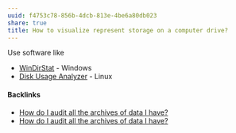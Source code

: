 ```yaml
---
uuid: f4753c78-856b-4dcb-813e-4be6a80db023
share: true
title: How to visualize represent storage on a computer drive?
---
```

Use software like

* [WinDirStat](/f56d9b82-f0b2-471c-ad70-4bbf5889dd2a) - Windows
* [Disk Usage Analyzer](/654f0f13-f33b-496c-a742-b3e7df27922b) - Linux

#### Backlinks

* [How do I audit all the archives of data I have?](/c1b2973d-c991-446f-b1d1-d71ff62503b2)
* [How do I audit all the archives of data I have?](/c1b2973d-c991-446f-b1d1-d71ff62503b2)